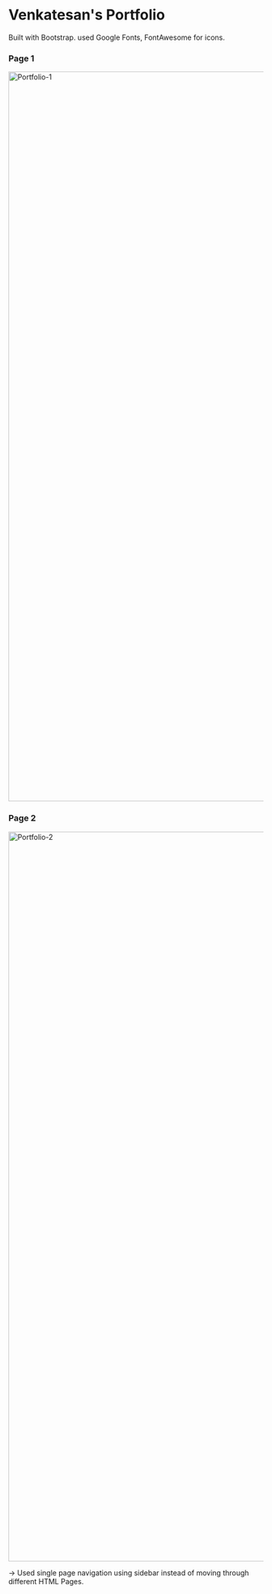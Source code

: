 # Venkatesan's Portfolio
 Built with Bootstrap. used Google Fonts, FontAwesome for icons.
 
### Page 1
<img width="1440" alt="Portfolio-1" src="https://github.com/Tyzen-10/portfolio-website/assets/96675735/7fa52ee8-50e0-434e-9f96-e9f628398bf8">
<h3>Page 2</h3>
<img width="1440" alt="Portfolio-2" src="https://github.com/Tyzen-10/portfolio-website/assets/96675735/d3735cf7-c550-426e-b7b9-6a1d3edcf288">

-> Used single page navigation using sidebar instead of moving through different HTML Pages.
